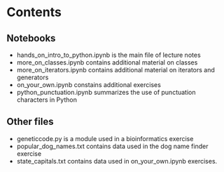# Contents

## Notebooks
* hands_on_intro_to_python.ipynb is the main file of lecture notes
* more_on_classes.ipynb contains additional material on classes
* more_on_iterators.ipynb contains additional material on iterators and generators
* on_your_own.ipynb constains additional exercises
* python_punctuation.ipynb summarizes the use of punctuation characters in Python

## Other files
* geneticcode.py is a module used in a bioinformatics exercise
* popular_dog_names.txt contains data used in the dog name finder exercise
* state_capitals.txt contains data used in on_your_own.ipynb exercises.
